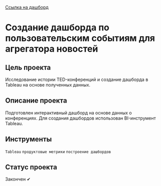 [Ссылка на дашборд](https://public.tableau.com/shared/T5XW9GQX9?:display_count=n&:origin=viz_share_link)

# Создание дашборда по пользовательским событиям для агрегатора новостей

## Цель проекта
Исследование истории TED-конференций и создание дашборда в Tableau на основе полученных данных.

## Описание проекта
Подготовлен интерактивный дашборд на основе данных о конференциях. Для создания дашбордов использован BI-инструмент Tableau. 

## Инструменты
`Tableau` `продуктовые метрики` `построение дашбордов`

## Статус проекта
Закончен ✔
